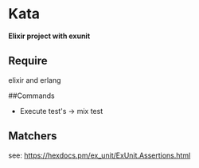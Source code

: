 # Kata

**Elixir project with exunit**

## Require
 elixir and erlang

##Commands
* Execute test's -> mix test

## Matchers
 see: https://hexdocs.pm/ex_unit/ExUnit.Assertions.html
